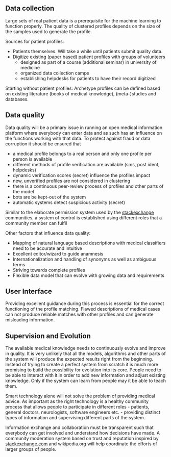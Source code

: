 <a name="data-collection"></a>
## Data collection
Large sets of real patient data is a prerequisite for the machine learning to function properly. The quality of clustered profiles depends on the size of the samples used to generate the profile. 

Sources for patient profiles:
+ Patients themselves. Will take a while until patients submit quality data.
+ Digitize existing (paper based) patient profiles with groups of volunteers
  + designed as part of a course (additional seminar) in university of medicine
  + organized data collection camps
  + establishing helpdesks for patients to have their record digitized

Starting without patient profiles:
Archetype profiles can be defined based on existing literature (books of medical knowledge), (meta-)studies and databases.

<a name="data-quality"></a>
## Data quality
Data quality will be a primary issue in running an open medical information platform where everybody can enter data and as such has an influence on the functions working with that data. To protect against fraud or data corruption it should be ensured that
* a medical profile belongs to a real person and only one profile per person is available
* different methods of profile verification are available (sms, post ident, helpdesks)
* dynamic verification scores (secret) influence the profiles impact
* new, unverified profiles are not considered in clustering
* there is a continuous peer-review process of profiles and other parts of the model
* bots are be kept-out of the system
* automatic systems detect suspicious activity (secret)

Similar to the elaborate permission system used by the [stackexchange](http://stackexchange.com/) communities, a system of control is established using different roles that a community member can fulfil

Other factors that influence data quality: 
+ Mapping of natural language based descriptions with medical classifiers need to be accurate and intuitive
+  Excellent editor/wizard to guide anamnesis
+  Internationalization and handling of synonyms as well as ambiguous terms
+ Striving towards complete profiles
+ Flexible data model that can evolve with growing data and requirements

<a name="ui"></a>
## User Interface
Providing excellent guidance during this process is essential for the correct functioning of the profile matching. Flawed descriptions of medical cases can not produce reliable matches with other profiles and can generate misleading information. 

## Supervision and Evolution
The available medical knowledge needs to continuously evolve and improve in quality. It is very unlikely that all the models, algorithms and other parts of the system will produce the expected results right from the beginning. Instead of trying to create a perfect system from scratch it is much more promising to build the possibility for evolution into its core. People need to be able to interact with it in order to add new information and adjust existing knowledge. Only if the system can learn from people may it be able to teach them.

Smart technology alone will not solve the problem of providing medical advice. As important as the right technology is a healthy community process that allows people to participate in different roles - patients, general doctors, neurologists, software engineers etc. - providing distinct types of information and supervising different parts of the system.

Information exchange and collaboration must be transparent such that everybody can get involved and understand how decisions have made. A community moderation system based on trust and reputation inspired by [stackexchange.com](http://blog.stackoverflow.com/2009/05/a-theory-of-moderation/) and wikipedia.org will help coordinate the efforts of larger groups of people.
